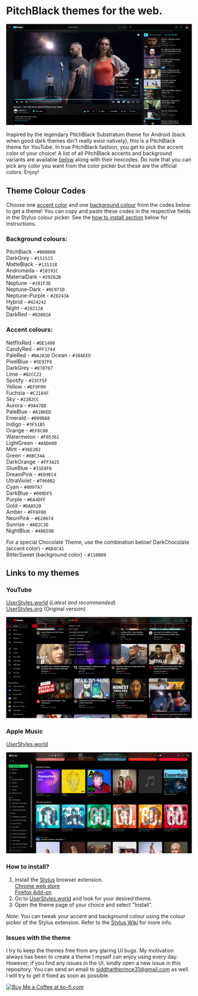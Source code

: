 # PitchBlack themes for the web.

![Recreation of the original screenshot for the first version of the YouTube theme uploaded in September 2018](https://github.com/sprince0031/PitchBlack-UserStyle-themes/raw/master/screenshots/PitchBlack_ForOldTimes_ReadmeSS.png)
  
Inspired by the legendary PitchBlack Substratum theme for Android (back when good dark themes din't really exist natively), this is a PitchBlack theme for YouTube. In true PitchBlack fashion, you get to pick the accent color of your choice! A list of all PitchBlack accents and background variants are available [below](https://github.com/sprince0031/PitchBlack-UserStyle-themes/edit/master/README.md#theme-colour-codes) along with their hexcodes. Do note that you can pick any color you want from the color picker but these are the official colors. Enjoy!  

## Theme Colour Codes

Choose one [accent color](https://github.com/sprince0031/PitchBlack-UserStyle-themes/edit/master/README.md#accent-colours) and one [background colour](https://github.com/sprince0031/PitchBlack-UserStyle-themes/edit/master/README.md#background-colours) from the codes below to get a theme! You can copy and paste these codes in the respective fields in the Stylus colour picker. See the [how to install section](https://github.com/sprince0031/PitchBlack-UserStyle-themes/edit/master/README.md#how-to-install) below for instructions.

### Background colours:

PitchBlack - `#000000`  
DarkGrey - `#151515`  
MatteBlack - `#131318`  
Andromeda - `#18191C`  
MaterialDark - `#29262B`  
Neptune - `#181F3D`  
Neptune-Dark - `#0C071D`  
Neptune-Purple - `#28243A`  
Hybrid - `#424242`  
Night - `#20212A`  
DarkRed - `#D3002A`  

### Accent colours:
NetflixRed - `#DE1400`  
CandyRed - `#FF1744`  
PaleRed - `#BA2A3D` 
Ocean - `#38AEED`  
PixelBlue - `#5E97F6`  
DarkGrey - `#878787`  
Lime - `#B2CC22`  
Spotify - `#23CF5F`  
Yellow - `#EF9F00`  
Fuchsia - `#C2184F`  
Sky - `#22B2CC`  
Aurora - `#9A478D`  
PaleBlue - `#A1B6ED`  
Emerald - `#009688`  
Indigo - `#3F51B5`  
Orange - `#EF6C00`  
Watermelon - `#F05361`  
LightGreen - `#A0D600`  
Mint - `#36E2B2`  
Green - `#8BC34A`  
DarkOrange - `#FF3A25`  
GlueBlue - `#31E8F8`  
DreamPink - `#ED9EC4`  
UltraViolet - `#7960B2`  
Cyan - `#0097A7`  
DarkBlue - `#008DF5`  
Purple - `#6A4DFF`  
Gold - `#DAA520`  
Amber - `#FF8F00`  
NeonPink - `#E20074`  
Sunrise - `#AD2C3D`  
NightBlue - `#48659B`  

For a special Chocolate Theme, use the combination below!
DarkChocolate (accent color) - `#6D4C41`  
BitterSweet (background color) - `#110B09`  

## Links to my themes

### YouTube
[UserStyles.world](https://userstyles.world/style/9076/youtube-pitchblack-darkblack-theme) (*Latest and recommended*)  
[UserStyles.org](https://userstyles.org/styles/165645/youtube-pitchblack-dark-black-theme) (Original version)  
  
![PitchBlack theme for YouTube - Screenshot 1](https://github.com/sprince0031/PitchBlack-UserStyle-themes/raw/master/screenshots/PitchBlack-YouTube-v2.jpg)  
  
### Apple Music
[UserStyles.world](https://userstyles.world/style/9077/pitchblack-apple-music-edition)  
  
![PitchBlack theme for Apple Music - Screenshot 1](https://github.com/sprince0031/PitchBlack-UserStyle-themes/raw/52ce73ee24bad38c1e9c12ed9e4e9a84bfc7aef7/screenshots/PitchBlack-AppleMusic.png)


### How to install?

1. Install the [Stylus](https://add0n.com/stylus.html)  browser extension.  
   [Chrome web store](https://chrome.google.com/webstore/detail/stylus/clngdbkpkpeebahjckkjfobafhncgmne)  
   [Firefox Add-on](https://addons.mozilla.org/en-US/firefox/addon/styl-us/)  
2. Go to [UserStyles.world](https://userstyles.world/search?q=pitchblack) and look for your desired theme.
3. Open the theme page of your choice and select "Install".  
  
*Note:* You can tweak your accent and background colour using the colour picker of the Stylus extension. Refer to the [Stylus Wiki](https://github.com/openstyles/stylus/wiki/Colorpicker) for more info.

### Issues with the theme

I try to keep the themes free from any glaring UI bugs. My motivation always has been to create a theme I myself can enjoy using every day. However, if you find any issues in the UI, kindly open a new issue in this repository. You can send an email to siddharthprince31@gmail.com as well. I will try to get it fixed as soon as possible. 

[ ![Buy Me a Coffee at ko-fi.com](https://storage.ko-fi.com/cdn/kofi1.png?v=3) ](https://ko-fi.com/M4M0JTMRU)

